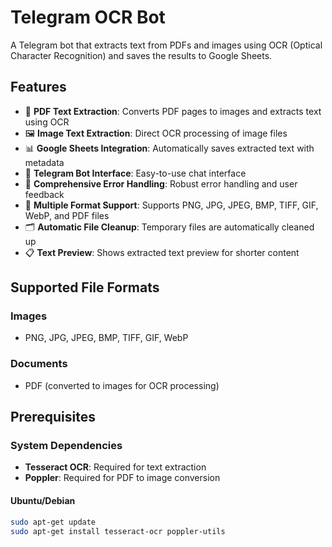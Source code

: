 # Telegram OCR Bot

A Telegram bot that extracts text from PDFs and images using OCR (Optical Character Recognition) and saves the results to Google Sheets.

## Features

- 📄 **PDF Text Extraction**: Converts PDF pages to images and extracts text using OCR
- 🖼️ **Image Text Extraction**: Direct OCR processing of image files
- 📊 **Google Sheets Integration**: Automatically saves extracted text with metadata
- 🤖 **Telegram Bot Interface**: Easy-to-use chat interface
- 🔧 **Comprehensive Error Handling**: Robust error handling and user feedback
- 📝 **Multiple Format Support**: Supports PNG, JPG, JPEG, BMP, TIFF, GIF, WebP, and PDF files
- 🗂️ **Automatic File Cleanup**: Temporary files are automatically cleaned up
- 📋 **Text Preview**: Shows extracted text preview for shorter content

## Supported File Formats

### Images
- PNG, JPG, JPEG, BMP, TIFF, GIF, WebP

### Documents
- PDF (converted to images for OCR processing)

## Prerequisites

### System Dependencies
- **Tesseract OCR**: Required for text extraction
- **Poppler**: Required for PDF to image conversion

#### Ubuntu/Debian
```bash
sudo apt-get update
sudo apt-get install tesseract-ocr poppler-utils
